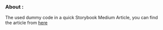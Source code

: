 ### About : 
The used dummy code in a quick Storybook Medium Article, you can find the article from [here](https://baillahiamine.medium.com/storybook-for-react-js-ui-components-part-1-629d5d67dbad)